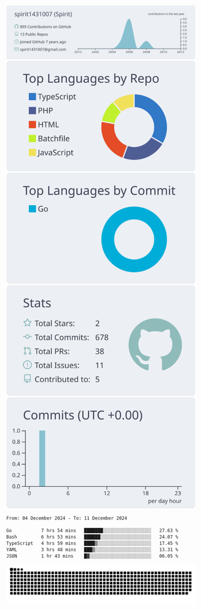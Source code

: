 [![](https://raw.githubusercontent.com/spirit1431007/spirit1431007/master/profile-summary-card-output/nord_bright/0-profile-details.svg)](https://git.io/spiritx)
[![](https://raw.githubusercontent.com/spirit1431007/spirit1431007/master/profile-summary-card-output/nord_bright/1-repos-per-language.svg)](https://git.io/spiritx) [![](https://raw.githubusercontent.com/spirit1431007/spirit1431007/master/profile-summary-card-output/nord_bright/2-most-commit-language.svg)](https://git.io/spiritx)
[![](https://raw.githubusercontent.com/spirit1431007/spirit1431007/master/profile-summary-card-output/nord_bright/3-stats.svg)](https://git.io/spiritx) [![](https://raw.githubusercontent.com/spirit1431007/spirit1431007/master/profile-summary-card-output/nord_bright/4-productive-time.svg)](https://git.io/spiritx)

<!--START_SECTION:waka-->

```txt
From: 04 December 2024 - To: 11 December 2024

Go           7 hrs 54 mins   ███████░░░░░░░░░░░░░░░░░░   27.63 %
Bash         6 hrs 53 mins   ██████░░░░░░░░░░░░░░░░░░░   24.07 %
TypeScript   4 hrs 59 mins   ████▒░░░░░░░░░░░░░░░░░░░░   17.45 %
YAML         3 hrs 48 mins   ███▒░░░░░░░░░░░░░░░░░░░░░   13.31 %
JSON         1 hr 43 mins    █▓░░░░░░░░░░░░░░░░░░░░░░░   06.05 %
```

<!--END_SECTION:waka-->

![contribution](https://github.com/spirit1431007/spirit1431007/blob/output/github-contribution-grid-snake.svg)
